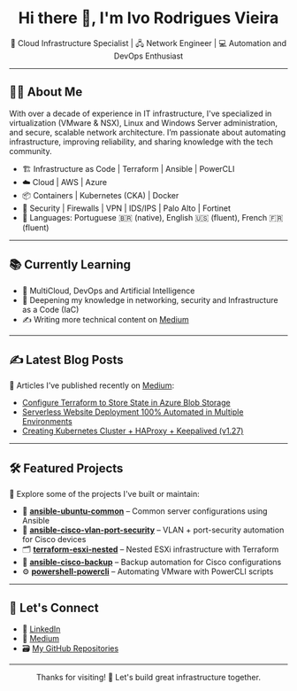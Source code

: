 <h1 align="center">Hi there 👋, I'm Ivo Rodrigues Vieira</h1>

<p align="center">
  🚀 Cloud Infrastructure Specialist | 🖧 Network Engineer | 💻 Automation and DevOps Enthusiast
</p>

---

## 🧑‍💻 About Me

With over a decade of experience in IT infrastructure, I've specialized in virtualization (VMware & NSX), Linux and Windows Server administration, and secure, scalable network architecture. I’m passionate about automating infrastructure, improving reliability, and sharing knowledge with the tech community.

- 🏗️ Infrastructure as Code | Terraform | Ansible | PowerCLI  
- ☁️ Cloud | AWS | Azure  
- 📦 Containers | Kubernetes (CKA) | Docker
- 🔐 Security | Firewalls | VPN | IDS/IPS | Palo Alto | Fortinet
- 💬 Languages: Portuguese 🇧🇷 (native), English 🇺🇸 (fluent), French 🇫🇷 (fluent)

---

## 📚 Currently Learning

- 📘 MultiCloud, DevOps and Artificial Intelligence
- 🧠 Deepening my knowledge in networking, security and Infrastructure as a Code (IaC)
- ✍️ Writing more technical content on [Medium](https://medium.com/@ivorodriguesvieira)

---

## ✍️ Latest Blog Posts

📰 Articles I’ve published recently on [Medium](https://medium.com/@ivorodriguesvieira):

- [Configure Terraform to Store State in Azure Blob Storage](https://medium.com/@ivorodriguesvieira/configure-terraform-to-store-state-in-azure-blob-storage-3c0c2d7e7c4c)
- [Serverless Website Deployment 100% Automated in Multiple Environments](https://medium.com/@ivorodriguesvieira/serverless-website-deployment-100-automated-in-multiple-environments-test-qa-and-production-3e0c2d7e7c4c)
- [Creating Kubernetes Cluster + HAProxy + Keepalived (v1.27)](https://medium.com/@ivorodriguesvieira/creating-kubernetes-cluster-haproxy-keepalived-v1-27-3d0c2d7e7c4c)

---

## 🛠️ Featured Projects

🚀 Explore some of the projects I've built or maintain:

- 🔧 [**ansible-ubuntu-common**](https://github.com/irvieira/ansible-ubuntu-common) – Common server configurations using Ansible
- 🔐 [**ansible-cisco-vlan-port-security**](https://github.com/irvieira/ansible-cisco-vlan-port-security) – VLAN + port-security automation for Cisco devices
- 🗂️ [**terraform-esxi-nested**](https://github.com/irvieira/terraform-esxi-nested) – Nested ESXi infrastructure with Terraform
- 💾 [**ansible-cisco-backup**](https://github.com/irvieira/ansible-cisco-backup) – Backup automation for Cisco configurations
- ⚙️ [**powershell-powercli**](https://github.com/irvieira/powershell-powercli) – Automating VMware with PowerCLI scripts

---

## 🤝 Let's Connect

- 💼 [LinkedIn](https://www.linkedin.com/in/ivorvieira)
- 📝 [Medium](https://medium.com/@ivorodriguesvieira)
- 🗃️ [My GitHub Repositories](https://github.com/irvieira?tab=repositories)

---

<p align="center">
  Thanks for visiting! 🙌 Let's build great infrastructure together.
</p>
